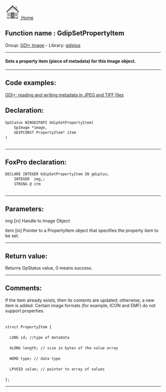 [<img src="../../images/home.png"> Home ](https://github.com/VFPX/Win32API)  

## Function name : GdipSetPropertyItem
Group: [GDI+ Image](../../functions_group.md#GDIplus_Image)  -  Library: [gdiplus](../../../libraries.md#gdiplus)  
***  


#### Sets a property item (piece of metadata) for this Image object.
***  


## Code examples:
[GDI+: reading and writing metadata in JPEG and TIFF files](../../samples/sample_461.md)  

## Declaration:
```foxpro  
GpStatus WINGDIPAPI GdipSetPropertyItem(
	GpImage *image,
	GDIPCONST PropertyItem* item
)
  
```  
***  


## FoxPro declaration:
```foxpro  
DECLARE INTEGER GdipSetPropertyItem IN gdiplus;
	INTEGER  img,;
	STRING @ itm
  
```  
***  


## Parameters:
img
[in] Handle to Image Object

item
[in] Pointer to a PropertyItem object that specifies the property item to be set.  
***  


## Return value:
Returns GpStatus value, 0 means success.  
***  


## Comments:
If the item already exists, then its contents are updated; otherwise, a new item is added. Certain image formats (for example, ICON and EMF) do not support properties.  
<code>  
struct PropertyItem {   
&nbsp;&nbsp;LONG id;       //type of metadata  
&nbsp;&nbsp;ULONG length;  // size in bytes of the value array  
&nbsp;&nbsp;WORD type;     // data type  
&nbsp;&nbsp;LPVOID value;  // pointer to array of values  
};</code>  
  
***  


